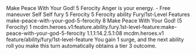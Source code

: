<ability>
  <name>Make Peace With Your God!</name>
  <cost>5 Ferocity</cost>
  <flavor>Anger is your energy.</flavor>
  <keywords>
    <keyword>-</keyword>
  </keywords>
  <type>Free maneuver</type>
  <distance>Self</distance>
  <target>Self</target>
  <metadata>
    <class>fury</class>
    <cost>5 Ferocity</cost>
    <cost_amount>5</cost_amount>
    <cost_resource>Ferocity</cost_resource>
    <feature_type>ability</feature_type>
    <file_dpath>Fury/1st-Level Features</file_dpath>
    <item_id>make-peace-with-your-god-5-ferocity</item_id>
    <item_index>8</item_index>
    <item_name>Make Peace With Your God! (5 Ferocity)</item_name>
    <level>1</level>
    <scc>mcdm.heroes.v1:feature.ability.fury.1st-level-feature:make-peace-with-your-god-5-ferocity</scc>
    <scdc>1.1.1:14.2.5.1:08</scdc>
    <source>mcdm.heroes.v1</source>
    <type>feature/ability/fury/1st-level-feature</type>
  </metadata>
  <effects>
    <effect type="mundane">You gain 1 surge, and the next ability roll you make this turn automatically obtains a tier 3 outcome.</effect>
  </effects>
</ability>
